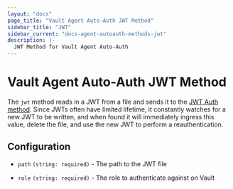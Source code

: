 ```yaml
---
layout: "docs"
page_title: "Vault Agent Auto-Auth JWT Method"
sidebar_title: "JWT"
sidebar_current: "docs-agent-autoauth-methods-jwt"
description: |-
  JWT Method for Vault Agent Auto-Auth
---
```


# Vault Agent Auto-Auth JWT Method

The `jwt` method reads in a JWT from a file and sends it to the [JWT Auth
method](https://www.vaultproject.io/docs/auth/jwt.html). Since JWTs often have
limited lifetime, it constantly watches for a new JWT to be written, and when
found it will immediately ingress this value, delete the file, and use the new
JWT to perform a reauthentication.

## Configuration

* `path` `(string: required)` - The path to the JWT file

* `role` `(string: required)` - The role to authenticate against on Vault
